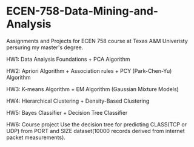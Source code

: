 # ECEN-758-Data-Mining-and-Analysis
Assignments and Projects for ECEN 758 course at Texas A&M Univeristy persuring my master's degree.

HW1: Data Analysis Foundations + PCA Algorithm

HW2: Apriori Algorithm + Association rules + PCY (Park-Chen-Yu) Algorithm

HW3: K-means Algorithm + EM Algorithm (Gaussian Mixture Models)

HW4: Hierarchical Clustering + Density-Based Clustering

HW5: Bayes Classifier + Decision Tree Classifier

HW6: Course project  Use the decision tree for predicting CLASS(TCP or UDP) from PORT and SIZE dataset(10000 records derived from internet packet measurements).  
